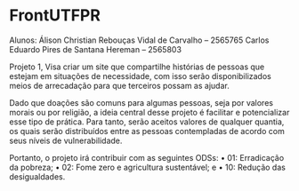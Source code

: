 # FrontUTFPR
Alunos: Álison Christian Rebouças Vidal de Carvalho – 2565765
Carlos Eduardo Pires de Santana Hereman – 2565803

Projeto 1,
Visa criar um site que compartilhe histórias de pessoas que estejam em situações de necessidade, com isso serão disponibilizados meios de arrecadação para que terceiros possam as ajudar.

Dado que doações são comuns para algumas pessoas, seja por valores morais ou por religião, a ideia central desse projeto é facilitar e potencializar esse tipo de prática. Para tanto, serão aceitos valores de qualquer quantia, os quais serão distribuídos entre as pessoas contempladas de acordo com seus níveis de vulnerabilidade.

Portanto, o projeto irá contribuir com as seguintes ODSs: 
•	01: Erradicação da pobreza;
•	02: Fome zero e agricultura sustentável; e
•	10: Redução das desigualdades.
